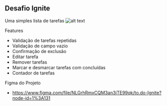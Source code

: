 ## Desafio Ignite

Uma simples lista de tarefas
![alt text](https://github.com/webstylus/todo-ignite/tree/main/src/assets/src/assets/images/cover.png?raw=true)

Features

- Validação de tarefas repetidas
- Validação de campo vazio  
- Confirmação de exclusão
- Editar tarefa
- Remover tarefas
- Marcar e desmarcar tarefas com concluídas
- Contador de tarefas

Figma do Projeto

- https://www.figma.com/file/NLGrhRmxCQM3an3iTE99qk/to.do-Ignite?node-id=1%3A131

